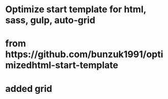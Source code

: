 <h1>Optimize start template for html, sass, gulp, auto-grid</h1>
<h1>from https://github.com/bunzuk1991/optimizedhtml-start-template</h1>
<h1>added grid</h1>